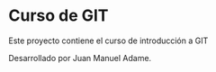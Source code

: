 # Curso de GIT

Este proyecto contiene el curso de introducción a GIT

Desarrollado por Juan Manuel Adame.


